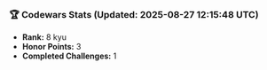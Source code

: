### 🏆 Codewars Stats (Updated: 2025-08-27 12:15:48 UTC)

- **Rank:** 8 kyu
- **Honor Points:** 3
- **Completed Challenges:** 1
